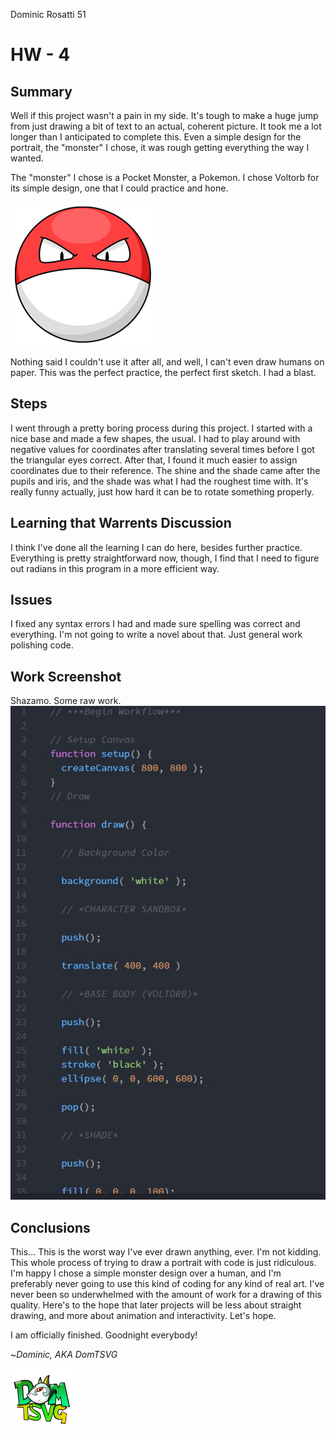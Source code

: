 Dominic Rosatti 51

# HW - 4

## Summary

Well if this project wasn't a pain in my side. It's tough to make a huge jump from just drawing a bit of text to an actual, coherent picture. It took me a lot longer than I anticipated to complete this. Even a simple design for the portrait, the "monster" I chose, it was rough getting everything the way I wanted.

The "monster" I chose is a Pocket Monster, a Pokemon. I chose Voltorb for its simple design, one that I could practice and hone.

![Voltorb](voltorb.png)

Nothing said I couldn't use it after all, and well, I can't even draw humans on paper. This was the perfect practice, the perfect first sketch. I had a blast.

## Steps

I went through a pretty boring process during this project. I started with a nice base and made a few shapes, the usual. I had to play around with negative values for coordinates after translating several times before I got the triangular eyes correct. After that, I found it much easier to assign coordinates due to their reference. The shine and the shade came after the pupils and iris, and the shade was what I had the roughest time with. It's really funny actually, just how hard it can be to rotate something properly.

## Learning that Warrents Discussion

I think I've done all the learning I can do here, besides further practice. Everything is pretty straightforward now, though, I find that I need to figure out radians in this program in a more efficient way.

## Issues

I fixed any syntax errors I had and made sure spelling was correct and everything. I'm not going to write a novel about that. Just general work polishing code.

 ## Work Screenshot

 Shazamo. Some raw work.
 ![The raw file. Oh yeah.](raw.jpg)

## Conclusions

This... This is the worst way I've ever drawn anything, ever. I'm not kidding. This whole process of trying to draw a portrait with code is just ridiculous. I'm happy I chose a simple monster design over a human, and I'm preferably never going to use this kind of coding for any kind of real art. I've never been so underwhelmed with the amount of work for a drawing of this quality. Here's to the hope that later projects will be less about straight drawing, and more about animation and interactivity. Let's hope.

 I am officially finished. Goodnight everybody!

 ~*Dominic, AKA DomTSVG*

 ![DomTSVG](icontexttransparentsmol.png)
